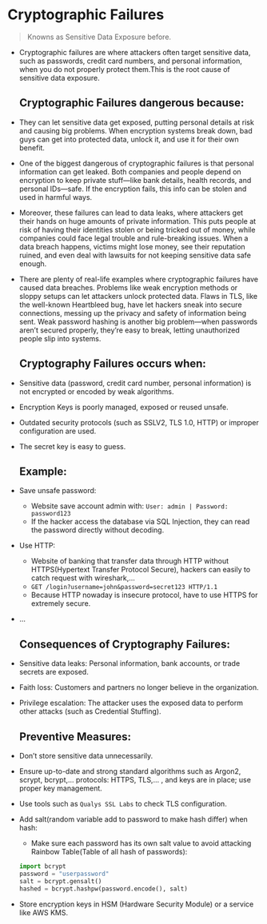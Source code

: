 # Cryptographic Failures
> Knowns as Sensitive Data Exposure before.

- Cryptographic failures are where attackers often target sensitive data, such as passwords, credit card numbers, and personal information, when you do not properly protect them.This is the root cause of sensitive data exposure.

    ## Cryptographic Failures dangerous because:
- They can let sensitive data get exposed, putting personal details at risk and causing big problems. When encryption systems break down, bad guys can get into protected data, unlock it, and use it for their own benefit.

- One of the biggest dangerous of cryptographic failures is that personal information can get leaked. Both companies and people depend on encryption to keep private stuff—like bank details, health records, and personal IDs—safe. If the encryption fails, this info can be stolen and used in harmful ways.

- Moreover, these failures can lead to data leaks, where attackers get their hands on huge amounts of private information. This puts people at risk of having their identities stolen or being tricked out of money, while companies could face legal trouble and rule-breaking issues. When a data breach happens, victims might lose money, see their reputation ruined, and even deal with lawsuits for not keeping sensitive data safe enough.

- There are plenty of real-life examples where cryptographic failures have caused data breaches. Problems like weak encryption methods or sloppy setups can let attackers unlock protected data. Flaws in TLS, like the well-known Heartbleed bug, have let hackers sneak into secure connections, messing up the privacy and safety of information being sent. Weak password hashing is another big problem—when passwords aren’t secured properly, they’re easy to break, letting unauthorized people slip into systems.

    ## Cryptography Failures occurs when:
- Sensitive data (password, credit card number, personal information) is not encrypted or encoded by weak algorithms.

- Encryption Keys is poorly managed, exposed or reused unsafe.

- Outdated security protocols (such as SSLV2, TLS 1.0, HTTP) or improper configuration are used.

- The secret key is easy to guess.

    ## Example:
- Save unsafe password:
    + Website save account admin with: ```User: admin | Password: password123``` 
    + If the hacker access the database via SQL Injection, they can read the password directly without decoding.

- Use HTTP:
    + Website of banking that transfer data through HTTP without HTTPS(Hypertext Transfer Protocol Secure), hackers can easily to catch request with wireshark,...
    + ```GET /login?username=john&password=secret123 HTTP/1.1```
    + Because HTTP nowaday is insecure protocol, have to use HTTPS for extremely secure.
- ...

    ## Consequences of Cryptography Failures: 
- Sensitive data leaks: Personal information, bank accounts, or trade secrets are exposed.

- Faith loss: Customers and partners no longer believe in the organization.

- Privilege escalation: The attacker uses the exposed data to perform other attacks (such as Credential Stuffing).

    ## Preventive Measures:
- Don’t store sensitive data unnecessarily.

- Ensure up-to-date and strong standard algorithms such as Argon2, scrypt, bcrypt,... protocols: HTTPS, TLS,... , and keys are in place; use proper key management.

- Use tools such as `Qualys SSL Labs` to check TLS configuration.

- Add salt(random variable add to password to make hash differ) when hash:
    + Make sure each password has its own salt value to avoid attacking Rainbow Table(Table of all hash of passwords):
    ```python
    import bcrypt
    password = "userpassword"
    salt = bcrypt.gensalt()
    hashed = bcrypt.hashpw(password.encode(), salt)

- Store encryption keys in HSM (Hardware Security Module) or a service like AWS KMS.